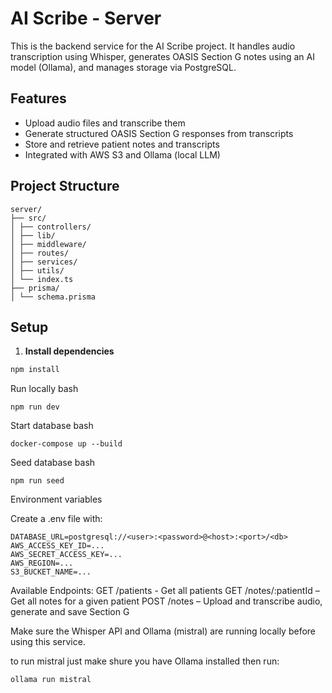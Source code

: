 # AI Scribe - Server

This is the backend service for the AI Scribe project. It handles audio transcription using Whisper, generates OASIS Section G notes using an AI model (Ollama), and manages storage via PostgreSQL.

## Features

- Upload audio files and transcribe them
- Generate structured OASIS Section G responses from transcripts
- Store and retrieve patient notes and transcripts
- Integrated with AWS S3 and Ollama (local LLM)

## Project Structure

```
server/
├── src/
│ ├── controllers/
│ ├── lib/
│ ├── middleware/
│ ├── routes/
│ ├── services/
│ ├── utils/
│ └── index.ts
├── prisma/
│ └── schema.prisma
```

## Setup

1. **Install dependencies**

```bash
npm install
```
Run locally
bash
```
npm run dev
```

Start database
bash
```
docker-compose up --build
```

Seed database
bash
```
npm run seed
```
Environment variables

Create a .env file with:

```
DATABASE_URL=postgresql://<user>:<password>@<host>:<port>/<db>
AWS_ACCESS_KEY_ID=...
AWS_SECRET_ACCESS_KEY=...
AWS_REGION=...
S3_BUCKET_NAME=...
```


Available Endpoints:
GET /patients - Get all patients
GET /notes/:patientId – Get all notes for a given patient
POST /notes – Upload and transcribe audio, generate and save Section G

Make sure the Whisper API and Ollama (mistral) are running locally before using this service.

to run mistral just make shure you have Ollama installed then run:

```
ollama run mistral
```